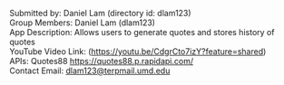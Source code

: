 Submitted by: Daniel Lam (directory id: dlam123)  
Group Members: Daniel Lam (dlam123)  
App Description: Allows users to generate quotes and stores history of quotes  
YouTube Video Link: (https://youtu.be/CdgrCto7izY?feature=shared)  
APIs: Quotes88 https://quotes88.p.rapidapi.com/  
Contact Email: dlam123@terpmail.umd.edu  